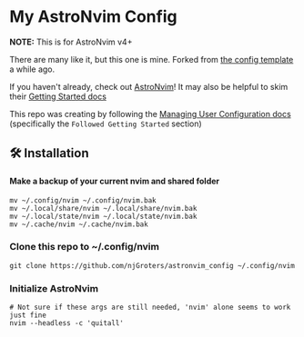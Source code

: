# My AstroNvim Config

**NOTE:** This is for AstroNvim v4+

There are many like it, but this one is mine. Forked from [the config template](https://github.com/AstroNvim/template) a while ago.

If you haven't already, check out [AstroNvim](https://github.com/AstroNvim/AstroNvim)! It may also be helpful to skim their [Getting Started docs](https://docs.astronvim.com/#-installation)

This repo was creating by following the [Managing User Configuration docs](https://docs.astronvim.com/configuration/manage_user_config) (specifically the `Followed Getting Started` section)


## 🛠️ Installation

#### Make a backup of your current nvim and shared folder

```shell
mv ~/.config/nvim ~/.config/nvim.bak
mv ~/.local/share/nvim ~/.local/share/nvim.bak
mv ~/.local/state/nvim ~/.local/state/nvim.bak
mv ~/.cache/nvim ~/.cache/nvim.bak
```

### Clone this repo to ~/.config/nvim

```shell
git clone https://github.com/njGroters/astronvim_config ~/.config/nvim
```

### Initialize AstroNvim

```shell
# Not sure if these args are still needed, 'nvim' alone seems to work just fine
nvim --headless -c 'quitall'
```
